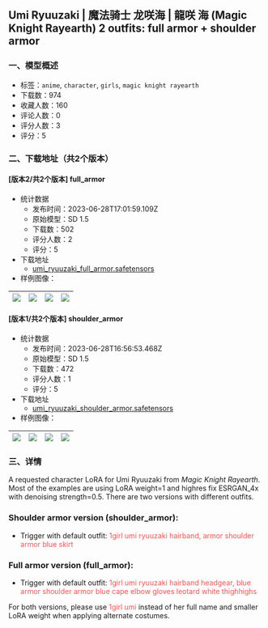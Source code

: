 ## Umi Ryuuzaki | 魔法骑士 龙咲海 | 龍咲 海 (Magic Knight Rayearth) 2 outfits: full armor + shoulder armor
### 一、模型概述

- 标签：`anime`, `character`, `girls`, `magic knight rayearth`
- 下载数：974
- 收藏人数：160
- 评论人数：0
- 评分人数：3
- 评分：5

### 二、下载地址（共2个版本）

#### [版本2/共2个版本] full_armor

- 统计数据
  - 发布时间：2023-06-28T17:01:59.109Z
  - 原始模型：SD 1.5
  - 下载数：502
  - 评分人数：2
  - 评分：5
- 下载地址
  - [umi_ryuuzaki_full_armor.safetensors](https://civitai.com/api/download/models/106006)
- 样例图像：

| <img src="https://image.civitai.com/xG1nkqKTMzGDvpLrqFT7WA/28b7f696-54c5-4e6a-a8ca-d24d8e40372f/width=450/1323872.jpeg" /> | <img src="https://image.civitai.com/xG1nkqKTMzGDvpLrqFT7WA/370a1365-a7e1-4995-9adf-706b56c8b64c/width=450/1323880.jpeg" /> | <img src="https://image.civitai.com/xG1nkqKTMzGDvpLrqFT7WA/381e88a3-9ed8-40e2-bafd-9581daf8b565/width=450/1323874.jpeg" /> | <img src="https://image.civitai.com/xG1nkqKTMzGDvpLrqFT7WA/b8fbf859-ccda-42a8-a1ff-a0c918094c80/width=450/1323881.jpeg" /> |
| ---- | ---- | ---- | ---- |

#### [版本1/共2个版本] shoulder_armor

- 统计数据
  - 发布时间：2023-06-28T16:56:53.468Z
  - 原始模型：SD 1.5
  - 下载数：472
  - 评分人数：1
  - 评分：5
- 下载地址
  - [umi_ryuuzaki_shoulder_armor.safetensors](https://civitai.com/api/download/models/105709)
- 样例图像：

| <img src="https://image.civitai.com/xG1nkqKTMzGDvpLrqFT7WA/ebbeecf0-ac28-4853-9610-2d7dc70330bd/width=450/1318391.jpeg" /> | <img src="https://image.civitai.com/xG1nkqKTMzGDvpLrqFT7WA/5e9c7855-9df7-478e-a4dd-ce8def7364df/width=450/1318406.jpeg" /> | <img src="https://image.civitai.com/xG1nkqKTMzGDvpLrqFT7WA/601bf3f0-3654-4c1d-9004-01dda70ce893/width=450/1318401.jpeg" /> | <img src="https://image.civitai.com/xG1nkqKTMzGDvpLrqFT7WA/53099093-767e-4986-a265-3ce381f32d80/width=450/1318407.jpeg" /> |
| ---- | ---- | ---- | ---- |


### 三、详情
<p>A requested character LoRA for Umi Ryuuzaki from <em>Magic Knight Rayearth</em>. Most of the examples are using LoRA weight=1 and highres fix ESRGAN_4x with denoising strength=0.5. There are two versions with different outfits.</p><h3 id="heading-21">Shoulder armor version (shoulder_armor):</h3><ul><li><p>Trigger with default outfit: <span style="color:rgb(250, 82, 82)">1girl umi ryuuzaki hairband, armor shoulder armor blue skirt</span></p></li></ul><h3 id="heading-22">Full armor version (full_armor):</h3><ul><li><p>Trigger with default outfit: <span style="color:rgb(250, 82, 82)">1girl umi ryuuzaki hairband headgear, blue armor shoulder armor blue cape elbow gloves leotard white thighhighs</span></p></li></ul><p>For both versions, please use <span style="color:rgb(250, 82, 82)">1girl umi</span> instead of her full name and smaller LoRA weight when applying alternate costumes.</p><p></p>
